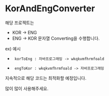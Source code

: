 # KorAndEngConverter

해당 프로젝트는
 * KOR -> ENG
 * ENG -> KOR
문자열 Converting을 수행합니다.

ex)   예시
 *      korToEng : 자바프로그래밍 -> wkqkvmfhrmfoald
 *      engToKor : wkqkvmfhrmfoald -> 자바프로그래밍

지속적으로 해당 코드는 최적화할 예정입니다.

많이 많이 사용해주세요.
